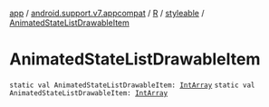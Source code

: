 [app](../../../index.md) / [android.support.v7.appcompat](../../index.md) / [R](../index.md) / [styleable](index.md) / [AnimatedStateListDrawableItem](./-animated-state-list-drawable-item.md)

# AnimatedStateListDrawableItem

`static val AnimatedStateListDrawableItem: `[`IntArray`](https://kotlinlang.org/api/latest/jvm/stdlib/kotlin/-int-array/index.html)
`static val AnimatedStateListDrawableItem: `[`IntArray`](https://kotlinlang.org/api/latest/jvm/stdlib/kotlin/-int-array/index.html)